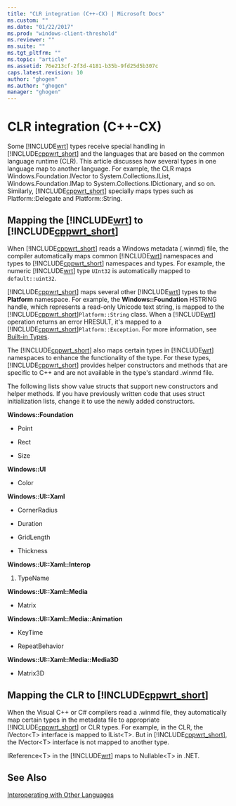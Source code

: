 ```yaml
---
title: "CLR integration (C++-CX) | Microsoft Docs"
ms.custom: ""
ms.date: "01/22/2017"
ms.prod: "windows-client-threshold"
ms.reviewer: ""
ms.suite: ""
ms.tgt_pltfrm: ""
ms.topic: "article"
ms.assetid: 76e213cf-2f3d-4181-b35b-9fd25d5b307c
caps.latest.revision: 10
author: "ghogen"
ms.author: "ghogen"
manager: "ghogen"
---
```

# CLR integration (C++-CX)
Some [!INCLUDE[wrt](../cppcx/includes/wrt-md.md)] types receive special handling in [!INCLUDE[cppwrt_short](../cppcx/includes/cppwrt-short-md.md)] and the languages that are based on the common language runtime (CLR). This article discusses how several types in one language map to another language. For example, the CLR maps Windows.Foundation.IVector to System.Collections.IList, Windows.Foundation.IMap to System.Collections.IDictionary, and so on. Similarly, [!INCLUDE[cppwrt_short](../cppcx/includes/cppwrt-short-md.md)] specially maps types such as Platform::Delegate and Platform::String.  
  
## Mapping the [!INCLUDE[wrt](../cppcx/includes/wrt-md.md)] to [!INCLUDE[cppwrt_short](../cppcx/includes/cppwrt-short-md.md)]  
 When [!INCLUDE[cppwrt_short](../cppcx/includes/cppwrt-short-md.md)] reads a Windows metadata (.winmd) file, the compiler automatically maps common [!INCLUDE[wrt](../cppcx/includes/wrt-md.md)] namespaces and types to [!INCLUDE[cppwrt_short](../cppcx/includes/cppwrt-short-md.md)] namespaces and types. For example, the numeric [!INCLUDE[wrt](../cppcx/includes/wrt-md.md)] type `UInt32` is automatically mapped to `default::uint32`.  
  
 [!INCLUDE[cppwrt_short](../cppcx/includes/cppwrt-short-md.md)] maps several other [!INCLUDE[wrt](../cppcx/includes/wrt-md.md)] types to the **Platform** namespace. For example, the **Windows::Foundation** HSTRING handle, which represents a read-only Unicode text string, is mapped to the [!INCLUDE[cppwrt_short](../cppcx/includes/cppwrt-short-md.md)]`Platform::String` class. When a [!INCLUDE[wrt](../cppcx/includes/wrt-md.md)] operation returns an error HRESULT, it's mapped to a [!INCLUDE[cppwrt_short](../cppcx/includes/cppwrt-short-md.md)]`Platform::Exception`. For more information, see [Built-in Types](http://msdn.microsoft.com/en-us/acc196fd-09da-4882-b554-6c94685ec75f).  
  
 The [!INCLUDE[cppwrt_short](../cppcx/includes/cppwrt-short-md.md)] also maps certain types in [!INCLUDE[wrt](../cppcx/includes/wrt-md.md)] namespaces to enhance the functionality of the type. For these types, [!INCLUDE[cppwrt_short](../cppcx/includes/cppwrt-short-md.md)] provides helper constructors and methods that are specific to C++ and are not available in the type's standard .winmd file.  
  
 The following lists show value structs that support new constructors and helper methods. If you have previously written code that uses struct initialization lists, change it to use the newly added constructors.  
  
 **Windows::Foundation**  
  
-   Point  
  
-   Rect  
  
-   Size  
  
 **Windows::UI**  
  
-   Color  
  
 **Windows::UI::Xaml**  
  
-   CornerRadius  
  
-   Duration  
  
-   GridLength  
  
-   Thickness  
  
 **Windows::UI::Xaml::Interop**  
  
1.  TypeName  
  
 **Windows::UI::Xaml::Media**  
  
-   Matrix  
  
 **Windows::UI::Xaml::Media::Animation**  
  
-   KeyTime  
  
-   RepeatBehavior  
  
 **Windows::UI::Xaml::Media::Media3D**  
  
-   Matrix3D  
  
## Mapping the CLR to [!INCLUDE[cppwrt_short](../cppcx/includes/cppwrt-short-md.md)]  
 When the Visual C++ or C# compilers read a .winmd file, they automatically map certain types in the metadata file to appropriate [!INCLUDE[cppwrt_short](../cppcx/includes/cppwrt-short-md.md)] or CLR types. For example, in the CLR, the IVector\<T> interface is mapped to IList\<T>. But in [!INCLUDE[cppwrt_short](../cppcx/includes/cppwrt-short-md.md)], the IVector\<T> interface is not mapped to another type.  
  
 IReference\<T> in the [!INCLUDE[wrt](../cppcx/includes/wrt-md.md)] maps to Nullable\<T> in .NET.  
  
## See Also  
 [Interoperating with Other Languages](../cppcx/interoperating-with-other-languages-c-cx.md)